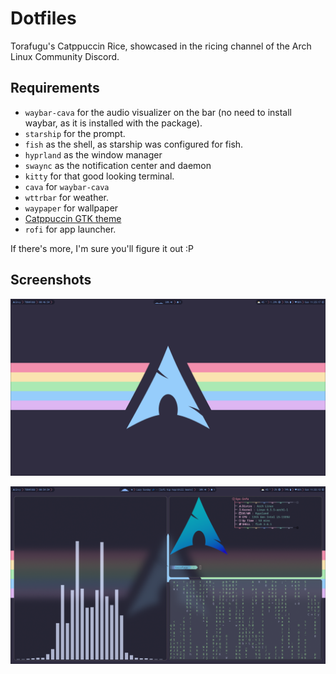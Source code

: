 # Dotfiles

Torafugu's Catppuccin Rice, showcased in the ricing channel of the Arch Linux Community Discord.

## Requirements

* `waybar-cava` for the audio visualizer on the bar (no need to install waybar, as it is installed with the package).
* `starship` for the prompt.
* `fish` as the shell, as starship was configured for fish.
* `hyprland` as the window manager
* `swaync` as the notification center and daemon
* `kitty` for that good looking terminal.
* `cava` for `waybar-cava`
* `wttrbar` for weather.
* `waypaper` for wallpaper
* [Catppuccin GTK theme](https://github.com/catppuccin/gtk)
* `rofi` for app launcher.

If there's more, I'm sure you'll figure it out :P

## Screenshots

![desktop](https://github.com/TheRealTorafugu/Dotfiles-Catppuccin/blob/main/gscreenshot_2023-10-08-112517.png?raw=true)

![3 terminal windows](https://github.com/TheRealTorafugu/Dotfiles-Catppuccin/blob/main/gscreenshot_2023-10-08-113313.png?raw=true)
